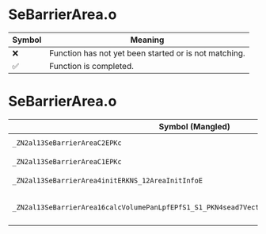 # SeBarrierArea.o
| Symbol | Meaning 
| ------------- | ------------- 
| :x: | Function has not yet been started or is not matching. 
| :white_check_mark: | Function is completed. 


# SeBarrierArea.o
| Symbol (Mangled) | Symbol (Demangled) | Decompiled? |
| ------------- |  ------------- | ------------- |
| `_ZN2al13SeBarrierAreaC2EPKc` | `al::SeBarrierArea::SeBarrierArea(char const*)` | :x: |
| `_ZN2al13SeBarrierAreaC1EPKc` | `al::SeBarrierArea::SeBarrierArea(char const*)` | :x: |
| `_ZN2al13SeBarrierArea4initERKNS_12AreaInitInfoE` | `al::SeBarrierArea::init(al::AreaInitInfo const&)` | :x: |
| `_ZN2al13SeBarrierArea16calcVolumePanLpfEPfS1_S1_PKN4sead7Vector3IfEES6_PKNS2_8Matrix34IfEE` | `al::SeBarrierArea::calcVolumePanLpf(float *,float *,float *,sead::Vector3<float> const*,sead::Vector3<float> const*,sead::Matrix34<float> const*)` | :x: |
